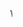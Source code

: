
<html>

   <head>
      <title>HTML marquee Tag</title>
   </head>
	
   <body>
      <marquee>
Welcome to my personal website!</marquee>
   </body>
	
</html>
